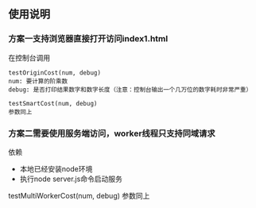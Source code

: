 ## 使用说明

### 方案一支持浏览器直接打开访问index1.html
在控制台调用
```
testOriginCost(num, debug)
num: 要计算的阶乘数
debug: 是否打印结果数字和数字长度（注意：控制台输出一个几万位的数字耗时非常严重）
```
```
testSmartCost(num, debug)
参数同上
```

### 方案二需要使用服务端访问，worker线程只支持同域请求
依赖
- 本地已经安装node环境
- 执行node server.js命令启动服务

testMultiWorkerCost(num, debug)
参数同上
